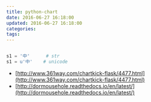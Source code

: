 ```yaml
---
title: python-chart
date: 2016-06-27 16:18:00
updated: 2016-06-27 16:18:00
categories:
tags:
---
```


```python

s1 = '中'      # str
s1 = u'中'    # unicode

```

* [http://www.361way.com/chartkick-flask/4477.html](http://www.361way.com/chartkick-flask/4477.html)
* [http://dormousehole.readthedocs.io/en/latest/](http://dormousehole.readthedocs.io/en/latest/)
